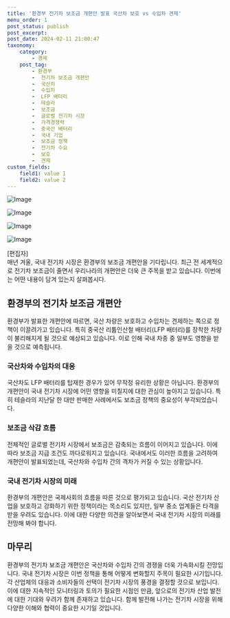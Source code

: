 ```yaml
---
title: '환경부 전기차 보조금 개편안 발표 국산차 보호 vs 수입차 견제'
menu_order: 1
post_status: publish
post_excerpt: 
post_date: 2024-02-11 21:00:47
taxonomy:
    category:
        - 경제
    post_tag:
        - 환경부
        -  전기차 보조금 개편안
        -  국산차
        -  수입차
        -  LFP 배터리
        -  테슬라
        -  보조금
        -  글로벌 전기차 시장
        -  가격경쟁력
        -  중국산 배터리
        -  국내 기업
        -  보조금 정책
        -  전기차 수요
        -  보호
        -  견제
custom_fields:
    field1: value 1
    field2: value 2
---
```


![Image](https://imgnews.pstatic.net/image/648/2024/02/10/0000023248_001_20240210150001781.jpg?type=w647)

![Image](https://imgnews.pstatic.net/image/648/2024/02/10/0000023248_002_20240210150001889.jpg?type=w647)

![Image](https://imgnews.pstatic.net/image/648/2024/02/10/0000023248_003_20240210150001971.jpg?type=w647)

![Image](https://imgnews.pstatic.net/image/648/2024/02/10/0000023248_004_20240210150002044.jpg?type=w647)

[편집자]  
매년 겨울, 국내 전기차 시장은 환경부의 보조금 개편안을 기다립니다. 최근 전 세계적으로 전기차 보조금이 줄면서 우리나라의 개편안은 더욱 큰 주목을 받고 있습니다. 이번에는 어떤 내용이 담겨 있는지 살펴봅시다.
## 환경부의 전기차 보조금 개편안
환경부가 발표한 개편안에 따르면, 국산 차량은 보호하고 수입차는 견제하는 쪽으로 정책이 이끌려가고 있습니다. 특히 중국산 리튬인산철 배터리(LFP 배터리)를 장착한 차량이 불리해지게 될 것으로 예상되고 있습니다. 이로 인해 국내 차종 중 일부도 영향을 받을 것으로 예측됩니다.
### 국산차와 수입차의 대응
국산차도 LFP 배터리를 탑재한 경우가 있어 무작정 유리한 상황은 아닙니다. 환경부의 개편안이 국내 전기차 시장에 어떤 영향을 미칠지에 대한 관심이 높아지고 있습니다. 특히 테슬라의 지난달 한 대만 판매한 사례에서도 보조금 정책의 중요성이 부각되었습니다.
### 보조금 삭감 흐름
전체적인 글로벌 전기차 시장에서 보조금은 감축되는 흐름이 이어지고 있습니다. 이에 따라 보조금 지급 조건도 까다로워지고 있습니다. 국내에서도 이러한 흐름을 고려하여 개편안이 발표되었는데, 국산차와 수입차 간의 격차가 커질 수 있는 상황입니다.
### 국내 전기차 시장의 미래
환경부의 개편안은 국제사회의 흐름을 따른 것으로 평가되고 있습니다. 국산 전기차 산업을 보호하고 강화하기 위한 정책이라는 목소리도 있지만, 일부 중소 업계들은 타격을 받을 우려도 있습니다. 이에 대한 다양한 의견을 알아보면서 국내 전기차 시장의 미래를 전망해 봐야 합니다.
## 마무리
환경부의 전기차 보조금 개편안은 국산차와 수입차 간의 경쟁을 더욱 가속화시킬 전망입니다. 국내 전기차 시장은 이번 정책을 통해 어떻게 변화할지 주목이 필요한 시기입니다. 각 산업체의 대응과 소비자들의 선택이 전기차 시장의 풍경을 결정할 것으로 보입니다. 이에 대한 지속적인 모니터링과 토의가 필요한 시점인 만큼, 앞으로의 전기차 산업 발전에 대한 기대와 우려가 함께 존재하고 있습니다. 함께 발전해 나가는 전기차 시장을 위해 다양한 이해와 협력이 중요한 시기일 것입니다.
